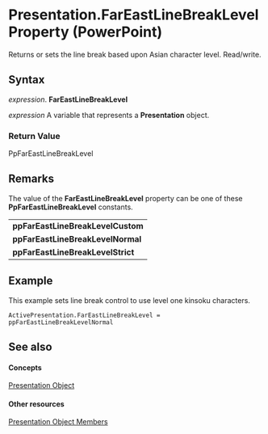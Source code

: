 
# Presentation.FarEastLineBreakLevel Property (PowerPoint)

Returns or sets the line break based upon Asian character level. Read/write.


## Syntax

 _expression_. **FarEastLineBreakLevel**

 _expression_ A variable that represents a **Presentation** object.


### Return Value

PpFarEastLineBreakLevel


## Remarks

The value of the  **FarEastLineBreakLevel** property can be one of these **PpFarEastLineBreakLevel** constants.


||
|:-----|
|**ppFarEastLineBreakLevelCustom**|
|**ppFarEastLineBreakLevelNormal**|
|**ppFarEastLineBreakLevelStrict**|

## Example

This example sets line break control to use level one kinsoku characters.


```
ActivePresentation.FarEastLineBreakLevel = ppFarEastLineBreakLevelNormal
```


## See also


#### Concepts


[Presentation Object](ec75cf52-69f8-d35b-0a26-4a8da8a9683f.md)
#### Other resources


[Presentation Object Members](b3538c7e-5fd9-d34d-ab5c-0105dbd516d0.md)
